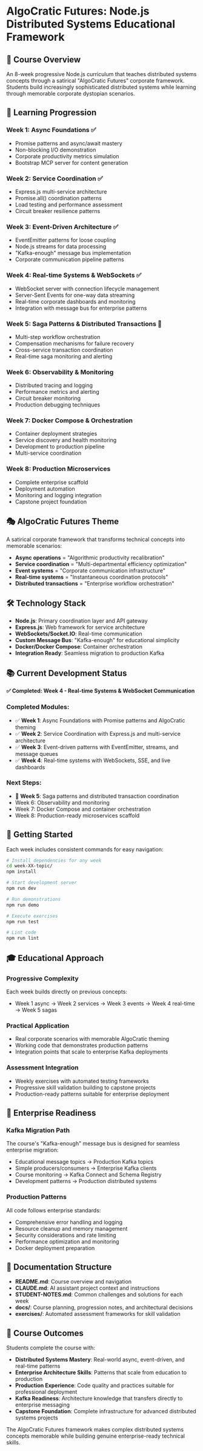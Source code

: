 # AlgoCratic Futures: Node.js Distributed Systems Educational Framework

## 🏢 Course Overview

An 8-week progressive Node.js curriculum that teaches distributed systems concepts through a satirical "AlgoCratic Futures" corporate framework. Students build increasingly sophisticated distributed systems while learning through memorable corporate dystopian scenarios.

## 🎯 Learning Progression

### **Week 1: Async Foundations** ✅
- Promise patterns and async/await mastery
- Non-blocking I/O demonstration  
- Corporate productivity metrics simulation
- Bootstrap MCP server for content generation

### **Week 2: Service Coordination** ✅
- Express.js multi-service architecture
- Promise.all() coordination patterns
- Load testing and performance assessment
- Circuit breaker resilience patterns

### **Week 3: Event-Driven Architecture** ✅
- EventEmitter patterns for loose coupling
- Node.js streams for data processing
- "Kafka-enough" message bus implementation
- Corporate communication pipeline patterns

### **Week 4: Real-time Systems & WebSockets** ✅
- WebSocket server with connection lifecycle management
- Server-Sent Events for one-way data streaming
- Real-time corporate dashboards and monitoring
- Integration with message bus for enterprise patterns

### **Week 5: Saga Patterns & Distributed Transactions** 🎯
- Multi-step workflow orchestration
- Compensation mechanisms for failure recovery
- Cross-service transaction coordination
- Real-time saga monitoring and alerting

### **Week 6: Observability & Monitoring**
- Distributed tracing and logging
- Performance metrics and alerting
- Circuit breaker monitoring
- Production debugging techniques

### **Week 7: Docker Compose & Orchestration**
- Container deployment strategies
- Service discovery and health monitoring
- Development to production pipeline
- Multi-service coordination

### **Week 8: Production Microservices**
- Complete enterprise scaffold
- Deployment automation
- Monitoring and logging integration
- Capstone project foundation

## 🎭 AlgoCratic Futures Theme

A satirical corporate framework that transforms technical concepts into memorable scenarios:
- **Async operations** = "Algorithmic productivity recalibration"
- **Service coordination** = "Multi-departmental efficiency optimization"
- **Event systems** = "Corporate communication infrastructure"
- **Real-time systems** = "Instantaneous coordination protocols"
- **Distributed transactions** = "Enterprise workflow orchestration"

## 🛠️ Technology Stack

- **Node.js**: Primary coordination layer and API gateway
- **Express.js**: Web framework for service architecture
- **WebSockets/Socket.IO**: Real-time communication
- **Custom Message Bus**: "Kafka-enough" for educational simplicity
- **Docker/Docker Compose**: Container orchestration
- **Integration Ready**: Seamless migration to production Kafka

## 📚 Current Development Status

**✅ Completed: Week 4 - Real-time Systems & WebSocket Communication**

### Completed Modules:
- ✅ **Week 1**: Async Foundations with Promise patterns and AlgoCratic theming
- ✅ **Week 2**: Service Coordination with Express.js and multi-service architecture 
- ✅ **Week 3**: Event-driven patterns with EventEmitter, streams, and message queues
- ✅ **Week 4**: Real-time systems with WebSockets, SSE, and live dashboards

### Next Steps:
- 🎯 **Week 5**: Saga patterns and distributed transaction coordination
- Week 6: Observability and monitoring  
- Week 7: Docker Compose and container orchestration
- Week 8: Production-ready microservices scaffold

## 🚀 Getting Started

Each week includes consistent commands for easy navigation:

```bash
# Install dependencies for any week
cd week-XX-topic/
npm install

# Start development server
npm run dev

# Run demonstrations
npm run demo

# Execute exercises
npm run test

# Lint code
npm run lint
```

## 🎓 Educational Approach

### Progressive Complexity
Each week builds directly on previous concepts:
- Week 1 async → Week 2 services → Week 3 events → Week 4 real-time → Week 5 sagas

### Practical Application
- Real corporate scenarios with memorable AlgoCratic theming
- Working code that demonstrates production patterns
- Integration points that scale to enterprise Kafka deployments

### Assessment Integration
- Weekly exercises with automated testing frameworks
- Progressive skill validation building to capstone projects
- Production-ready patterns suitable for enterprise deployment

## 🏢 Enterprise Readiness

### Kafka Migration Path
The course's "Kafka-enough" message bus is designed for seamless enterprise migration:
- Educational message topics → Production Kafka topics
- Simple producers/consumers → Enterprise Kafka clients  
- Course monitoring → Kafka Connect and Schema Registry
- Development patterns → Production distributed systems

### Production Patterns
All code follows enterprise standards:
- Comprehensive error handling and logging
- Resource cleanup and memory management
- Security considerations and rate limiting
- Performance optimization and monitoring
- Docker deployment preparation

## 📖 Documentation Structure

- **README.md**: Course overview and navigation
- **CLAUDE.md**: AI assistant project context and instructions
- **STUDENT-NOTES.md**: Common challenges and solutions for each week
- **docs/**: Course planning, progression notes, and architectural decisions
- **exercises/**: Automated assessment frameworks for skill validation

## 🎯 Course Outcomes

Students complete the course with:
- **Distributed Systems Mastery**: Real-world async, event-driven, and real-time patterns
- **Enterprise Architecture Skills**: Patterns that scale from education to production
- **Production Experience**: Code quality and practices suitable for professional deployment
- **Kafka Readiness**: Architecture knowledge that transfers directly to enterprise messaging
- **Capstone Foundation**: Complete infrastructure for advanced distributed systems projects

The AlgoCratic Futures framework makes complex distributed systems concepts memorable while building genuine enterprise-ready technical skills.